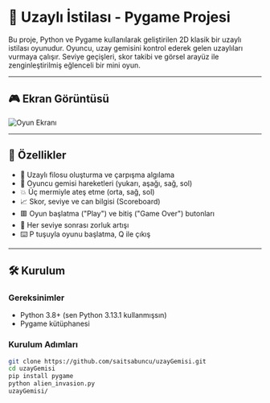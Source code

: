 # 🚀 Uzaylı İstilası - Pygame Projesi

Bu proje, Python ve Pygame kullanılarak geliştirilen 2D klasik bir uzaylı istilası oyunudur. Oyuncu, uzay gemisini kontrol ederek gelen uzaylıları vurmaya çalışır. Seviye geçişleri, skor takibi ve görsel arayüz ile zenginleştirilmiş eğlenceli bir mini oyun.

---

## 🎮 Ekran Görüntüsü

![Oyun Ekranı](assets/screenshot.png) <!-- Görsel eklemediysen bunu sonra ekleyebilirsin -->

---

## 🔧 Özellikler

- 👾 Uzaylı filosu oluşturma ve çarpışma algılama
- 🚀 Oyuncu gemisi hareketleri (yukarı, aşağı, sağ, sol)
- 💥 Üç mermiyle ateş etme (orta, sağ, sol)
- 📈 Skor, seviye ve can bilgisi (Scoreboard)
- 🟥 Oyun başlatma ("Play") ve bitiş ("Game Over") butonları
- 🔁 Her seviye sonrası zorluk artışı
- ⌨️ P tuşuyla oyunu başlatma, Q ile çıkış

---

## 🛠️ Kurulum

### Gereksinimler
- Python 3.8+ (sen Python 3.13.1 kullanmışsın)
- Pygame kütüphanesi

### Kurulum Adımları
```bash
git clone https://github.com/saitsabuncu/uzayGemisi.git
cd uzayGemisi
pip install pygame
python alien_invasion.py
uzayGemisi/
